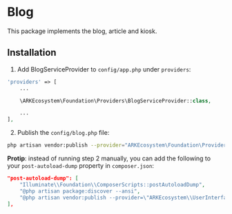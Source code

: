 # Blog

This package implements the blog, article and kiosk.

## Installation

1. Add BlogServiceProvider to `config/app.php` under `providers`:

```php
'providers' => [
    ...

    \ARKEcosystem\Foundation\Providers\BlogServiceProvider::class,

    ...
],
```

2. Publish the `config/blog.php` file:

```bash
php artisan vendor:publish --provider="ARKEcosystem\Foundation\Providers\BlogServiceProvider" --tag="config"
```

**Protip**: instead of running step 2 manually, you can add the following to your `post-autoload-dump` property in `composer.json`:

```json
"post-autoload-dump": [
    "Illuminate\\Foundation\\ComposerScripts::postAutoloadDump",
    "@php artisan package:discover --ansi",
    "@php artisan vendor:publish --provider=\"ARKEcosystem\\UserInterface\\BlogServiceProvider\" --tag=\"config\""
],
```